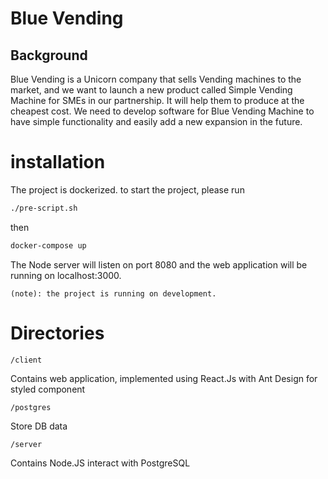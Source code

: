 # Blue Vending

## Background
Blue Vending is a Unicorn company that sells Vending machines to the market, and we want
to launch a new product called Simple Vending Machine for SMEs in our partnership. It will
help them to produce at the cheapest cost.
We need to develop software for Blue Vending Machine to have simple functionality and
easily add a new expansion in the future.

# installation

The project is dockerized. to start the project, please run

```sh
./pre-script.sh
```
then

```sh
docker-compose up
```

The Node server will listen on port 8080 and the web application will be running on localhost:3000. 

`(note): the project is running on development.`

# Directories


`/client`

Contains web application, implemented using React.Js with Ant Design for styled component

`/postgres`

Store DB data

`/server`

Contains Node.JS interact with PostgreSQL


